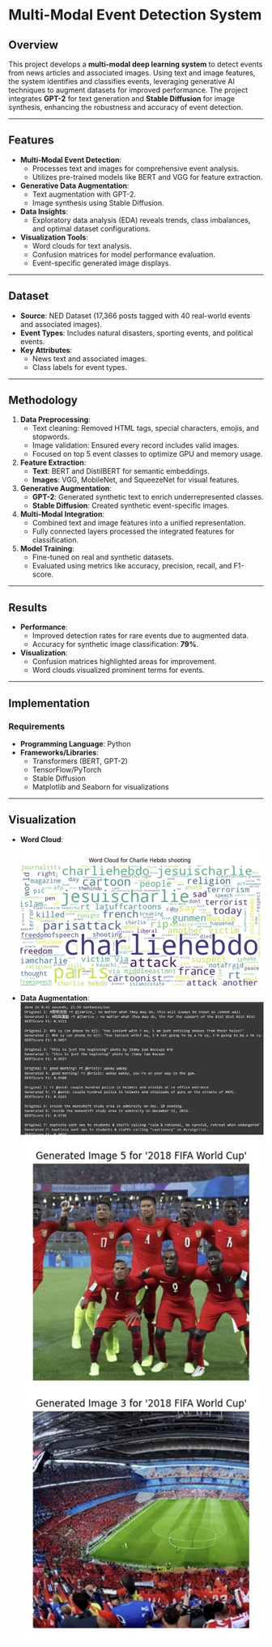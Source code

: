 # Multi-Modal Event Detection System

## Overview
This project develops a **multi-modal deep learning system** to detect events from news articles and associated images. Using text and image features, the system identifies and classifies events, leveraging generative AI techniques to augment datasets for improved performance. The project integrates **GPT-2** for text generation and **Stable Diffusion** for image synthesis, enhancing the robustness and accuracy of event detection.

---

## Features
- **Multi-Modal Event Detection**:
  - Processes text and images for comprehensive event analysis.
  - Utilizes pre-trained models like BERT and VGG for feature extraction.
- **Generative Data Augmentation**:
  - Text augmentation with GPT-2.
  - Image synthesis using Stable Diffusion.
- **Data Insights**:
  - Exploratory data analysis (EDA) reveals trends, class imbalances, and optimal dataset configurations.
- **Visualization Tools**:
  - Word clouds for text analysis.
  - Confusion matrices for model performance evaluation.
  - Event-specific generated image displays.

---

## Dataset
- **Source**: NED Dataset (17,366 posts tagged with 40 real-world events and associated images).
- **Event Types**: Includes natural disasters, sporting events, and political events.
- **Key Attributes**:
  - News text and associated images.
  - Class labels for event types.

---

## Methodology
1. **Data Preprocessing**:
   - Text cleaning: Removed HTML tags, special characters, emojis, and stopwords.
   - Image validation: Ensured every record includes valid images.
   - Focused on top 5 event classes to optimize GPU and memory usage.
2. **Feature Extraction**:
   - **Text**: BERT and DistilBERT for semantic embeddings.
   - **Images**: VGG, MobileNet, and SqueezeNet for visual features.
3. **Generative Augmentation**:
   - **GPT-2**: Generated synthetic text to enrich underrepresented classes.
   - **Stable Diffusion**: Created synthetic event-specific images.
4. **Multi-Modal Integration**:
   - Combined text and image features into a unified representation.
   - Fully connected layers processed the integrated features for classification.
5. **Model Training**:
   - Fine-tuned on real and synthetic datasets.
   - Evaluated using metrics like accuracy, precision, recall, and F1-score.

---

## Results
- **Performance**:
  - Improved detection rates for rare events due to augmented data.
  - Accuracy for synthetic image classification: **79%**.
- **Visualization**:
  - Confusion matrices highlighted areas for improvement.
  - Word clouds visualized prominent terms for events.

---

## Implementation
### Requirements
- **Programming Language**: Python
- **Frameworks/Libraries**:
  - Transformers (BERT, GPT-2)
  - TensorFlow/PyTorch
  - Stable Diffusion
  - Matplotlib and Seaborn for visualizations

---

## Visualization
- **Word Cloud**:
  ![Word Cloud Example](images/wordcloud.jpg)
- **Data Augmentation**:
  ![Text Example](images/text_augmentation.jpg)
  ![Image Example](images/image_augmentation.jpg)
